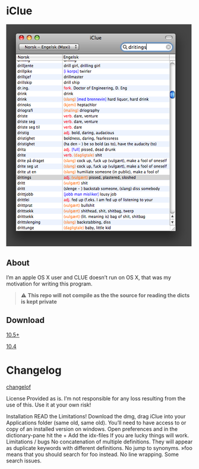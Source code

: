 # iClue
![screenshot](web/screenshot.png)
## About
I’m an apple OS X user and CLUE doesn’t run on OS X, that was my motivation for writing this program.

> :warning: **This repo will not compile as the the source for reading the dicts is kept private**

## Download
[10.5+](http://static.hsorbo.no/iclue/iClue_0.13.dmg)

[10.4](http://static.hsorbo.no/iclue/iClue_0.8a.dmg)
# Changelog

[changelof](web/changelog.md)

License
Provided as is. I’m not responsible for any loss resulting from the use of this. Use it at your own risk!

Installation
READ the Limitations!
Download the dmg, drag iClue into your Applications folder (same old, same old).
You’ll need to have access to or copy of an installed version on windows.
Open preferences and in the dictionary-pane hit the +
Add the idx-files
If you are lucky things will work.
Limitations / bugs
No concatenation of multiple definitions. They will appear as duplicate keywords with different definitions.
No jump to synonyms. »foo means that you should search for foo instead.
No line wrapping.
Some search issues.